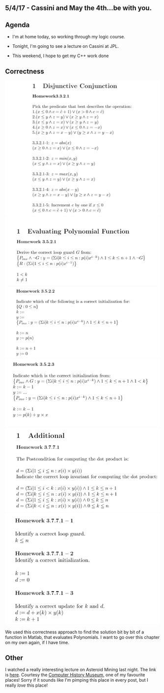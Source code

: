 ## 5/4/17 - Cassini and May the 4th...be with you.

## Agenda

- I'm at home today, so working through my logic course.

- Tonight, I'm going to see a lecture on Cassini at JPL. 

- This weekend, I hope to get my C++ work done

## Correctness

![h_9_001](/images/h_9_001.png)
![h_9_002](/images/h_9_002.png)
![h_9_003](/images/h_9_003.png)
![h_9_004](/images/h_9_004.png)
![h_9_005](/images/h_9_005.png)
![h_9_006](/images/h_9_006.png)

We used this correctness approach to find the solution bit by bit of a function in Matlab,
that evaluates Polynomials. I want to go over this chapter on my own again, if I have time.

## Other

I watched a really interesting lecture on Asteroid Mining last night. 
The link is [here](http://www.computerhistory.org/atchm/asteroid-mining-the-only-business-where-the-sky-isnt-the-limit/).
Courtesy the [Computer History Museum](http://www.computerhistory.org/), one of my favourite places!
Sorry if it sounds like I'm pimping this place in every post, but I really *love* this place!

